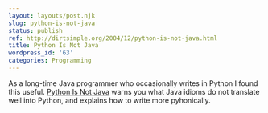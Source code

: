 ```yaml
---
layout: layouts/post.njk
slug: python-is-not-java
status: publish
ref: http://dirtsimple.org/2004/12/python-is-not-java.html
title: Python Is Not Java
wordpress_id: '63'
categories: Programming
---
```


As a long-time Java programmer who occasionally writes in Python I found this useful. [Python Is Not Java](http://dirtsimple.org/2004/12/python-is-not-java.html) warns you what Java idioms do not translate well into Python, and explains how to write more pyhonically.
